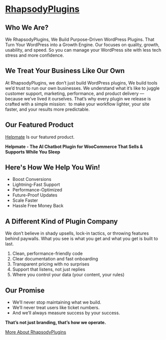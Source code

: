 # [RhapsodyPlugins](https://rhapsodyplugins.com/)

## Who We Are?
We RhapsodyPlugins, We Build Purpose-Driven WordPress Plugins. That Turn Your WordPress into a Growth Engine. Our focuses on quality, growth, usability, and speed. So you can manage your WordPress site with less tech stress and more confidence.
## We Treat Your Business Like Our Own
At RhapsodyPlugins, we don’t just build WordPress plugins, We build tools we’d trust to run our own businesses.
We understand what it’s like to juggle customer support, marketing, performance, and product delivery — because we’ve lived it ourselves. That’s why every plugin we release is crafted with a simple mission:  to make your workflow lighter, your site faster, and your results more predictable.

## Our Featured Product

[Helpmate](https://rhapsodyplugins.com/helpmate) Is our featured product. 

**Helpmate - The AI Chatbot Plugin for WooCommerce That Sells & Supports While You Sleep**

## Here's How We Help You Win!
- Boost Conversions
- Lightning-Fast Support
- Performance-Optimized
- Future-Proof Updates
- Scale Faster
- Hassle Free Money Back​

## A Different Kind of Plugin Company
We don’t believe in shady upsells, lock-in tactics, or throwing features behind paywalls. What you see is what you get and what you get is built to last.
1. Clean, performance-friendly code
2. Clear documentation and fast onboarding
3. Transparent pricing with no surprises
4. Support that listens, not just replies
5. Where you control your data (your content, your rules)

## Our Promise
- We’ll never stop maintaining what we build.
- We’ll never treat users like ticket numbers.
- And we’ll always measure success by your success.

**That’s not just branding, that’s how we operate.**

[More About RhapsodyPlugins](https://rhapsodyplugins.com/about/)
